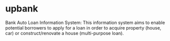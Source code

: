 # upbank
Bank Auto Loan Information System: This information system aims to enable potential borrowers to apply for a loan in order to acquire property (house, car) or construct/renovate a house (multi-purpose loan). 
